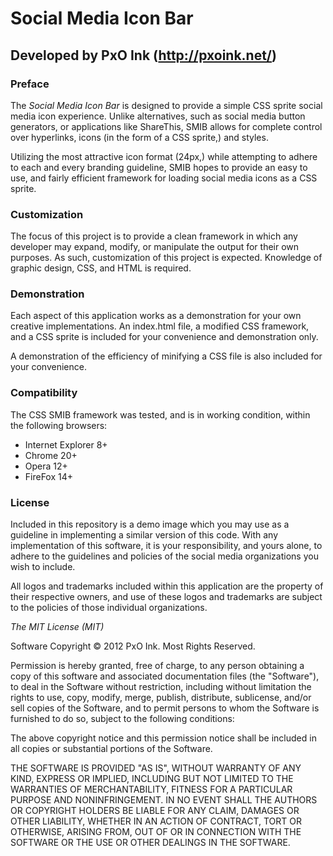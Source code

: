 # Social Media Icon Bar

## Developed by PxO Ink (http://pxoink.net/)

### Preface

The *Social Media Icon Bar* is designed to provide a simple
CSS sprite social media icon experience. Unlike alternatives,
such as social media button generators, or applications like
ShareThis, SMIB allows for complete control over hyperlinks, 
icons (in the form of a CSS sprite,) and styles.

Utilizing the most attractive icon format (24px,) while
attempting to adhere to each and every branding guideline,
SMIB hopes to provide an easy to use, and fairly efficient 
framework for loading social media icons as a CSS sprite.

### Customization

The focus of this project is to provide a clean framework 
in which any developer may expand, modify, or manipulate 
the output for their own purposes. As such, customization 
of this project is expected. Knowledge of graphic design, 
CSS, and HTML is required.

### Demonstration

Each aspect of this application works as a demonstration for 
your own creative implementations. An index.html file, a 
modified CSS framework, and a CSS sprite is included for 
your convenience and demonstration only.

A demonstration of the efficiency of minifying a CSS file is 
also included for your convenience.

### Compatibility

The CSS SMIB framework was tested, and is in working condition, 
within the following browsers:

* Internet Explorer 8+
* Chrome 20+
* Opera 12+
* FireFox 14+

### License

Included in this repository is a demo image which you may use 
as a guideline in implementing a similar version of this code. 
With any implementation of this software, it is your 
responsibility, and yours alone, to adhere to the guidelines 
and policies of the social media organizations you wish to 
include.

All logos and trademarks included within this application are 
the property of their respective owners, and use of these logos 
and trademarks are subject to the policies of those individual 
organizations.

*The MIT License (MIT)*

Software Copyright &copy; 2012 PxO Ink. Most Rights Reserved.

Permission is hereby granted, free of charge, to any person obtaining a copy of this software and associated documentation files (the "Software"), to deal in the Software without restriction, including without limitation the rights to use, copy, modify, merge, publish, distribute, sublicense, and/or sell copies of the Software, and to permit persons to whom the Software is furnished to do so, subject to the following conditions:

The above copyright notice and this permission notice shall be included in all copies or substantial portions of the Software.

THE SOFTWARE IS PROVIDED "AS IS", WITHOUT WARRANTY OF ANY KIND, EXPRESS OR IMPLIED, INCLUDING BUT NOT LIMITED TO THE WARRANTIES OF MERCHANTABILITY, FITNESS FOR A PARTICULAR PURPOSE AND NONINFRINGEMENT. IN NO EVENT SHALL THE AUTHORS OR COPYRIGHT HOLDERS BE LIABLE FOR ANY CLAIM, DAMAGES OR OTHER LIABILITY, WHETHER IN AN ACTION OF CONTRACT, TORT OR OTHERWISE, ARISING FROM, OUT OF OR IN CONNECTION WITH THE SOFTWARE OR THE USE OR OTHER DEALINGS IN THE SOFTWARE.